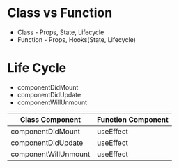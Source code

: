 #

# Class vs Function

- Class - Props, State, Lifecycle
- Function - Props, Hooks(State, Lifecycle)

# Life Cycle

- componentDidMount
- componentDidUpdate
- componentWillUnmount

| Class Component      | Function Component |
| -------------------- | ------------------ |
| componentDidMount    | useEffect          |
| componentDidUpdate   | useEffect          |
| componentWillUnmount | useEffect          |
